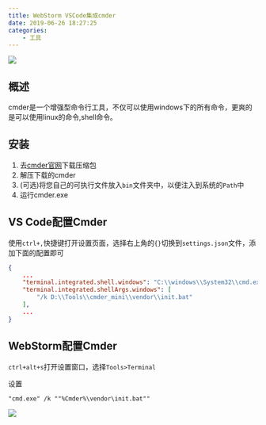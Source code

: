 ```yaml
---
title: WebStorm VSCode集成cmder
date: 2019-06-26 18:27:25
categories:
    - 工具
---
```


![](https://cdn.nlark.com/yuque/0/2019/png/269363/1561551212804-assets/web-upload/dcdb80ee-c197-4b5c-820c-7197b5820748.png)

## 概述
cmder是一个增强型命令行工具，不仅可以使用windows下的所有命令，更爽的是可以使用linux的命令,shell命令。


## 安装

1. 去[cmder官网](https://cmder.net/)下载压缩包
2. 解压下载的cmder
3. (可选)将您自己的可执行文件放入`bin`文件夹中，以便注入到系统的`Path`中
4. 运行cmder.exe

## VS Code配置Cmder

使用`ctrl+,`快捷键打开设置页面，选择右上角的`{}`切换到`settings.json`文件，添加下面的配置即可
```json
{
    ...
    "terminal.integrated.shell.windows": "C:\\windows\\System32\\cmd.exe",
    "terminal.integrated.shellArgs.windows": [
        "/k D:\\Tools\\cmder_mini\\vendor\\init.bat"
    ],
    ...
}
```

## WebStorm配置Cmder

`ctrl+alt+s`打开设置窗口，选择`Tools>Terminal`

设置
```
"cmd.exe" /k ""%Cmder%\vendor\init.bat"" 
```

![](https://cdn.nlark.com/yuque/0/2019/png/269363/1561552882498-assets/web-upload/380d4999-0a28-4c73-8d54-e7055d85fc41.png)